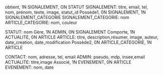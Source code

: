 obtient, 1N SIGNALEMENT, ON STATUT
SIGNALEMENT: titre, email, tel, nom, prénom, texte, image, statut_id
Possède1, 0N SIGNALEMENT, 1N SIGNALEMENT_CATEGORIE
SIGNALEMENT_CATEGORIE: nom
ARTICLE_CATEGORIE: nom, couleur

STATUT: nom
Gère, 1N ADMIN, 0N SIGNALEMENT
Comporte, 1N ACTUALITE, 0N ARTICLE
ARTICLE: titre, description,résumer, image, auteur, date_creation, date_modification
Possède2, 0N ARTICLE_CATEGORIE, 1N ARTICLE

CONTACT: nom, adresse, tel, email
ADMIN: pseudo, mdp, insee,email
ACTUALITE: titre,image
Associé, 1N EVENEMENT, 0N ARTICLE
EVENEMENT: nom, date